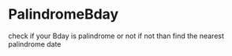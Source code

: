 # PalindromeBday
check if your Bday is palindrome or not if not than find the nearest palindrome date
